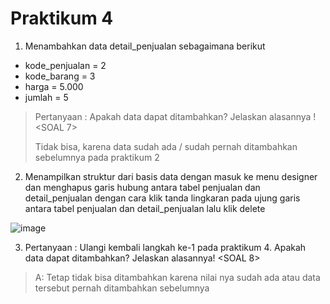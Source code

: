 <h1 class="code-line" data-line-start=0 data-line-end=1 ><a id="PRAKTIKUM 3"></a>Praktikum 4</h1>

1.	Menambahkan data detail_penjualan sebagaimana berikut 
- kode_penjualan = 2 
- kode_barang = 3 
- harga = 5.000 
- jumlah = 5

> Pertanyaan : Apakah data dapat ditambahkan? Jelaskan alasannya ! <SOAL 7>
> 
> Tidak bisa, karena data sudah ada / sudah pernah ditambahkan sebelumnya  pada  praktikum 2

2.	Menampilkan struktur dari basis data dengan masuk ke menu designer dan menghapus garis hubung antara tabel penjualan dan detail_penjualan dengan cara klik tanda lingkaran pada ujung garis antara tabel penjualan dan detail_penjualan lalu klik delete

![image](https://github.com/Crown-us/Praktikum-Basis-Data/assets/55532281/affec506-0d54-4591-8d0e-e0fd187be9a7)

3.	Pertanyaan : Ulangi kembali langkah ke-1 pada praktikum 4. Apakah data dapat ditambahkan? Jelaskan alasannya! <SOAL 8>

> A: Tetap tidak bisa ditambahkan karena nilai nya sudah ada atau data tersebut pernah ditambahkan sebelumnya  
